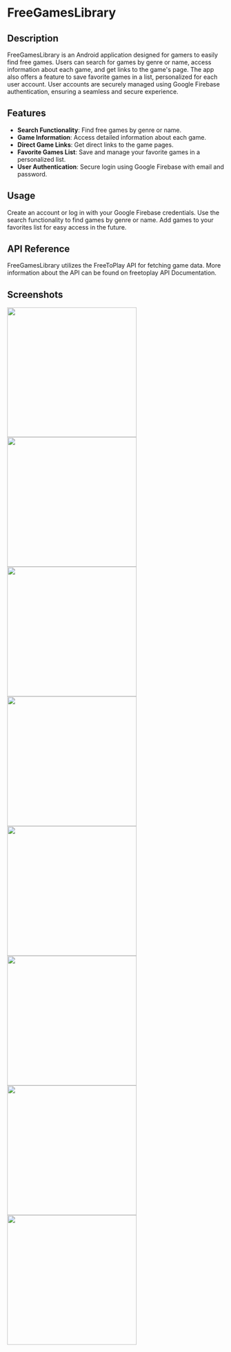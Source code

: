 # FreeGamesLibrary

## Description
FreeGamesLibrary is an Android application designed for gamers to easily find free games. Users can search for games by genre or name, access information about each game, and get links to the game's page. The app also offers a feature to save favorite games in a list, personalized for each user account. User accounts are securely managed using Google Firebase authentication, ensuring a seamless and secure experience.

## Features
- **Search Functionality**: Find free games by genre or name.
- **Game Information**: Access detailed information about each game.
- **Direct Game Links**: Get direct links to the game pages.
- **Favorite Games List**: Save and manage your favorite games in a personalized list.
- **User Authentication**: Secure login using Google Firebase with email and password.
  
## Usage
Create an account or log in with your Google Firebase credentials. Use the search functionality to find games by genre or name. Add games to your favorites list for easy access in the future.

## API Reference
FreeGamesLibrary utilizes the FreeToPlay API for fetching game data. More information about the API can be found on freetoplay API Documentation.

## Screenshots

<img src="https://github.com/SaharYehezkel/FreeGamesLibrary/assets/36640987/8a13614f-7ddf-4d2e-babc-6fa30fad71ce" width="300">
<img src="https://github.com/SaharYehezkel/FreeGamesLibrary/assets/36640987/03e9f3a8-80cb-407a-9d3a-e86b4377bc5b" width="300">
<img src="https://github.com/SaharYehezkel/FreeGamesLibrary/assets/36640987/8a13614f-7ddf-4d2e-babc-6fa30fad71ce" width="300">
<img src="(https://github.com/SaharYehezkel/FreeGamesLibrary/assets/36640987/bac0b98a-b5ec-4a9c-8a4e-0a7e9b48805a" width="300">
<img src="https://github.com/SaharYehezkel/FreeGamesLibrary/assets/36640987/86151b19-bc08-4b43-8d2d-07081a3a9219" width="300">
<img src="https://github.com/SaharYehezkel/FreeGamesLibrary/assets/36640987/5339be58-3c0d-4393-b6a6-d48d5c24c623" width="300">
<img src="https://github.com/SaharYehezkel/FreeGamesLibrary/assets/36640987/8290bafb-78ab-4522-b882-102f5d9933f2" width="300">
<img src="https://github.com/SaharYehezkel/FreeGamesLibrary/assets/36640987/fd867d0f-791f-40ea-9253-4f4f579d1d6e" width="300">
